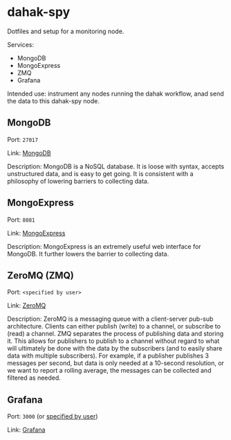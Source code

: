 # dahak-spy

Dotfiles and setup for a monitoring node.

Services:

* MongoDB
* MongoExpress
* ZMQ
* Grafana

Intended use: instrument any nodes running the dahak workflow,
anad send the data to this dahak-spy node.

## MongoDB

Port: `27017`

Link: [MongoDB](https://www.mongodb.com/)

Description: MongoDB is a NoSQL database. It is loose with syntax, accepts unstructured data, and is easy to get going. It is consistent with a philosophy of lowering barriers to collecting data.

## MongoExpress

Port: `8081`

Link: [MongoExpress](https://github.com/mongo-express/mongo-express)

Description: MongoExpress is an extremely useful web interface for MongoDB. It further lowers the barrier to collecting data.

## ZeroMQ (ZMQ)

Port: `<specified by user>`

Link: [ZeroMQ](http://zeromq.org/)

Description: ZeroMQ is a messaging queue with a client-server pub-sub architecture. Clients can either publish (write) to a channel, or subscribe to (read) a channel. ZMQ separates the process of publishing data and storing it. This allows for publishers to publish to a channel without regard to what will ultimately be done with the data by the subscribers (and to easily share data with multiple subscribers). For example, if a publisher publishes 3 messages per second, but data is only needed at a 10-second resolution, or we want to report a rolling average, the messages can be collected and filtered as needed.

## Grafana

Port: `3000` (or [specified by user](http://docs.grafana.org/installation/configuration/#http-port))

Link: [Grafana](https://grafana.com/)

